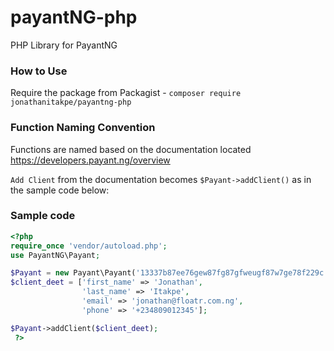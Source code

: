 # payantNG-php
PHP Library for PayantNG

### How to Use
Require the package from Packagist - `composer require jonathanitakpe/payantng-php`

### Function Naming Convention
Functions are named based on the documentation located https://developers.payant.ng/overview

`Add Client` from the documentation becomes `$Payant->addClient()` as in the sample code below:

### Sample code
```php
<?php
require_once 'vendor/autoload.php';
use PayantNG\Payant;

$Payant = new Payant\Payant('13337b87ee76gew87fg87gfweugf87w7ge78f229c');
$client_deet = ['first_name' => 'Jonathan',
				'last_name' => 'Itakpe',
				'email' => 'jonathan@floatr.com.ng',
				'phone' => '+234809012345'];

$Payant->addClient($client_deet);
 ?>
 ```

